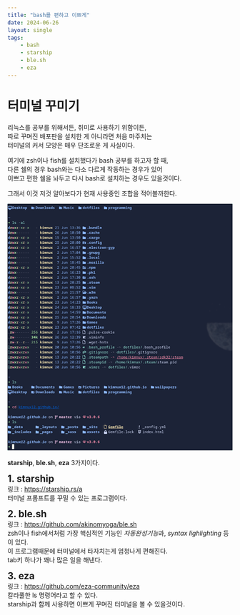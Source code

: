 ```yaml
---
title: "bash를 편하고 이쁘게"
date: 2024-06-26
layout: single
tags:
    - bash
    - starship
    - ble.sh
    - eza
---
```

# 터미널 꾸미기  

리눅스를 공부를 위해서든, 취미로 사용하기 위함이든,  
따로 꾸며진 배포판을 설치한 게 아니라면 처음 마주치는  
터미널의 커서 모양은 매우 단조로운 게 사실이다.  

여기에 zsh이나 fish를 설치했다가 bash 공부를 하고자 할 때,  
다른 쉘의 경우 bash와는 다소 다르게 작동하는 경우가 있어  
이쁘고 편한 쉘을 놔두고 다시 bash로 설치하는 경우도 있을것이다.

그래서 이것 저것 알아보다가 현재 사용중인 조합을 적어볼까한다.  

![screenshot](/assets/images/2024-06-26-124531_hyprshot.png)   

**starship**, **ble.sh**, **eza** 3가지이다.  

<b><span style="font-size:150%">1. starship</span></b>  
링크 : <https://starship.rs/a>  
터미널 프롬프트를 꾸밀 수 있는 프로그램이다.  

<b><span style="font-size:150%">2. ble.sh</span></b>  
링크 : <https://github.com/akinomyoga/ble.sh>  
zsh이나 fish에서처럼 가장 핵심적인 기능인 *자동완성기능*과, *syntax lighlighting* 등이 있다.  
이 프로그램때문에 터미널에서 타자치는게 엄청나게 편해진다.  
tab키 하나가 꽤나 많은 일을 해낸다.  

<b><span style="font-size:150%">3. eza</span></b>  
링크 : <https://github.com/eza-community/eza>  
칼라풀한 ls 명령어라고 할 수 있다.  
starship과 함께 사용하면 이쁘게 꾸며진 터미널을 볼 수 있을것이다.
